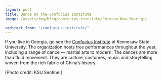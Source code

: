 ```yaml
---
layout: post
title: Dance at the Confucius Institute
image: /assets/img/blog/confucius-institute/Chinese-New-Year.jpg

redirect_from: "/confucius-institute/"
---
```


If you live in Georgia, go see the [Confucius Institute][0] at Kennesaw State University. The organization hosts free performances throughout the year, including a range of dance — martial arts to modern. The dances are more than fluid movement. They are culture, costumes, music and storytelling woven from the rich fabric of China’s history.

[Photo credit: KSU Sentinel]

[0]: http://www.kennesaw.edu/confuciusinstitute